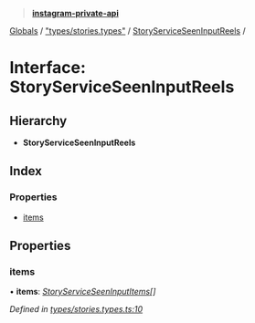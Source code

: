 > **[instagram-private-api](../README.md)**

[Globals](../README.md) / ["types/stories.types"](../modules/_types_stories_types_.md) / [StoryServiceSeenInputReels](_types_stories_types_.storyserviceseeninputreels.md) /

# Interface: StoryServiceSeenInputReels

## Hierarchy

* **StoryServiceSeenInputReels**

## Index

### Properties

* [items](_types_stories_types_.storyserviceseeninputreels.md#items)

## Properties

###  items

• **items**: *[StoryServiceSeenInputItems](_types_stories_types_.storyserviceseeninputitems.md)[]*

*Defined in [types/stories.types.ts:10](https://github.com/dilame/instagram-private-api/blob/e9c516c/src/types/stories.types.ts#L10)*